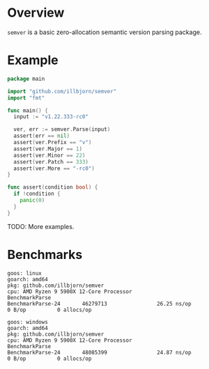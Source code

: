 # Overview

`semver` is a basic zero-allocation semantic version parsing package.

# Example

```go
package main

import "github.com/illbjorn/semver"
import "fmt"

func main() {
  input := "v1.22.333-rc0"

  ver, err := semver.Parse(input)
  assert(err == nil)
  assert(ver.Prefix == "v")
  assert(ver.Major == 1)
  assert(ver.Minor == 22)
  assert(ver.Patch == 333)
  assert(ver.More == "-rc0")
}

func assert(condition bool) {
  if !condition {
    panic(0)
  }
}
```

TODO: More examples.

# Benchmarks

```log
goos: linux
goarch: amd64
pkg: github.com/illbjorn/semver
cpu: AMD Ryzen 9 5900X 12-Core Processor
BenchmarkParse
BenchmarkParse-24       46279713                26.25 ns/op            0 B/op          0 allocs/op
```

```log
goos: windows
goarch: amd64
pkg: github.com/illbjorn/semver
cpu: AMD Ryzen 9 5900X 12-Core Processor
BenchmarkParse
BenchmarkParse-24       48085399                24.87 ns/op            0 B/op          0 allocs/op
```
